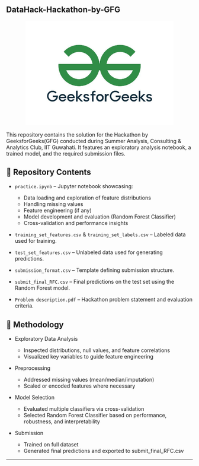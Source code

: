 ## DataHack-Hackathon-by-GFG

<div align="center">
<img alt="output" src="pictures/gfg.jpeg" width="400" />
</div>

This repository contains the solution for the Hackathon by GeeksforGeeks(GFG) conducted during Summer Analysis, Consulting & Analytics Club, IIT Guwahati. It features an exploratory analysis notebook, a trained model, and the required submission files.

## 📁 Repository Contents

- `practice.ipynb` – Jupyter notebook showcasing:
  - Data loading and exploration of feature distributions
  - Handling missing values
  - Feature engineering (if any)
  - Model development and evaluation (Random Forest Classifier)
  - Cross-validation and performance insights

- `training_set_features.csv` & `training_set_labels.csv` – Labeled data used for training.

- `test_set_features.csv` – Unlabeled data used for generating predictions.

- `submission_format.csv` – Template defining submission structure.

- `submit_final_RFC.csv` – Final predictions on the test set using the Random Forest model.

- `Problem description.pdf` – Hackathon problem statement and evaluation criteria.

## 🧪 Methodology

- Exploratory Data Analysis
  - Inspected distributions, null values, and feature correlations
  - Visualized key variables to guide feature engineering

- Preprocessing
  - Addressed missing values (mean/median/imputation)
  - Scaled or encoded features where necessary

- Model Selection
  - Evaluated multiple classifiers via cross-validation
  - Selected Random Forest Classifier based on performance, robustness, and interpretability

- Submission
  - Trained on full dataset
  - Generated final predictions and exported to submit_final_RFC.csv

---
